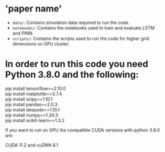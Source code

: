 # 'paper name'

- <code>data/</code>: Contains simulation data required to run the code.
- <code>notebooks/</code>: Contains the notebooks used to train and evaluate LSTM and PINN.
- <code>scripts/</code>: Contains the scripts used to run the code for higher grid dimensions on GPU cluster.

# In order to run this code you need Python 3.8.0 and the following:

pip install tensorflow==2.10.0 <br /> 
pip install matplotlib==3.7.4 <br /> 
pip install scipy==1.10.1 <br /> 
pip install pandas==2.0.3 <br /> 
pip install deepxde==1.10.1 <br /> 
pip install numpy==1.24.3 <br /> 
pip install scikit-learn==1.3.2 <br /> 

If you want to run on GPU the compatible CUDA versions with python 3.8.0 are:

CUDA 11.2 and cuDNN 8.1
